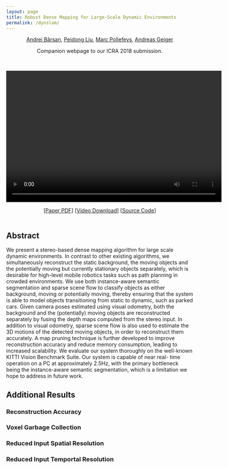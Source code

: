 ```yaml
---
layout: page
title: Robust Dense Mapping for Large-Scale Dynamic Environments
permalink: /dynslam/
---
```


<!-- use poster="poster.jpg" for video poster -->
<div style="text-align: center">

<a href="http://www.cs.toronto.edu/~iab">Andrei Bârsan</a>,
<a href="http://people.inf.ethz.ch/liup/">Peidong Liu</a>,
<a href="https://www.inf.ethz.ch/personal/marc.pollefeys/">Marc Pollefeys</a>,
<a href="http://cvlibs.net">Andreas Geiger</a>

<p>
Companion webpage to our ICRA 2018 submission.
</p>

<!-- some ugly breaks since otherwise the spacing gets messed up by our mixing
of Markdown and HTML... -->

<br/>

<video src="/assets/dynslam/dynslam-video-v0.4.1.webm" width="580" height="354" 
       controls preload></video>

 <div>
  [<a href="/assets/dynslam/robust-dense-mapping-paper-submission.pdf" download>Paper PDF</a>]
  [<a href="/assets/dynslam/dynslam-video-v0.4.1.webm" download>Video Download</a>]
  [<a href="https://github.com/AndreiBarsan/DynSLAM" target="_blank">Source Code</a>]
 </div>
</div>

<br/>


## Abstract

We present a stereo-based dense mapping algorithm for large scale dynamic
environments. In contrast to other existing algorithms, we simultaneously
reconstruct the static background, the moving objects and the potentially
moving but currently stationary objects separately, which is desirable for
high-level mobile robotics tasks such as path planning in crowded environments.
We use both instance-aware semantic segmentation and sparse scene flow to
classify objects as either background, moving or potentially moving, thereby
ensuring that the system is able to model objects transitioning from static to
dynamic, such as parked cars. Given camera poses estimated using visual
odometry, both the background and the (potentially) moving objects are
reconstructed separately by fusing the depth maps computed from the stereo
input. In addition to visual odometry, sparse scene flow is also used to
estimate the 3D motions of the detected moving objects, in order to reconstruct
them accurately. A map pruning technique is further developed to improve
reconstruction accuracy and reduce memory consumption, leading to increased
scalability. We evaluate our system thoroughly on the well-known KITTI Vision
Benchmark Suite. Our system is capable of near real- time operation on a PC at
approximately 2.5Hz, with the primary bottleneck being the instance-aware
semantic segmentation, which is a limitation we hope to address in future
work.


## Additional Results

<!-- TODO -->

### Reconstruction Accuracy

<!-- TODO -->

### Voxel Garbage Collection

<!-- TODO -->

### Reduced Input Spatial Resolution

<!-- TODO -->

### Reduced Input Temportal Resolution

<!-- TODO -->


<!-- ## Bibtex -->
<!-- TODO, if applicable -->



